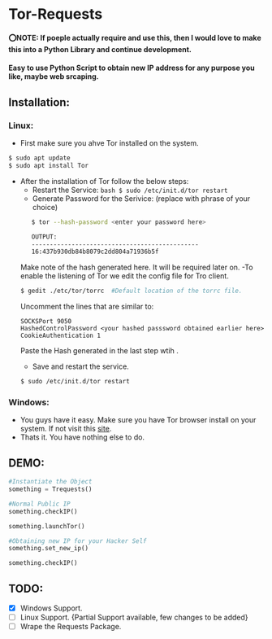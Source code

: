 # Tor-Requests
#### ⭕NOTE: If poeple actually require and use this, then I would love to make this into a Python Library and continue development.
#### Easy to use Python Script to obtain new IP address for any purpose you like, maybe web srcaping.

## Installation:
### Linux:
+ First make sure you ahve Tor installed on the system.
```bash
$ sudo apt update
$ sudo apt install Tor
```
+ After the installation of Tor follow the below steps:
  - Restart the Service: ```bash $ sudo /etc/init.d/tor restart ```
  - Generate Password for the Serivice: (replace <enter your password here> with phrase of your choice)
  ```bash 
     $ tor --hash-password <enter your password here>
  
     OUTPUT:
     ----------------------------------------------
     16:437b930db84b8079c2dd804a71936b5f
  ``` 
  Make note of the hash generated here. It will be required later on.
  -To enable the listening of Tor we edit the config file for Tro client.
  ```bash
  $ gedit ./etc/tor/torrc  #Default location of the torrc file.
  ```
  Uncomment the lines that are similar to:
  ```
  SOCKSPort 9050
  HashedControlPassword <your hashed passsword obtained earlier here>
  CookieAuthentication 1
  ```
  Paste the Hash generated in the last step wtih <your hashed passsword obtained earlier here>.
  - Save and restart the service.
  ```bash
  $ sudo /etc/init.d/tor restart 
  ```
### Windows:
  + You guys have it easy. Make sure you have Tor browser install on your system. If not visit this [site](https://www.torproject.org/dist/torbrowser/8.0.8/torbrowser-install-win64-8.0.8_en-US.exe).
  + Thats it. You have nothing else to do.
## DEMO:
  ```python
  #Instantiate the Object
  something = Trequests()
  
  #Normal Public IP
  something.checkIP()
  
  something.launchTor()
  
  #Obtaining new IP for your Hacker Self
  something.set_new_ip()
  
  something.checkIP()
  ```
## TODO:
- [X] Windows Support.
- [ ] Linux Support. {Partial Support available, few changes to be added}
- [ ] Wrape the Requests Package.
